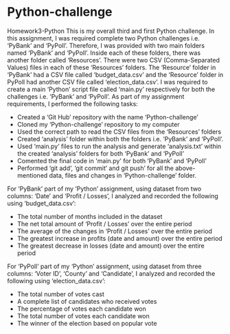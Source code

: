 # Python-challenge
Homework3-Python
This is my overall third and first Python challenge. In this assignment, I was required complete two Python challenges i.e. ‘PyBank’ and ‘PyPoll’. Therefore, I was provided with two main folders named ‘PyBank’ and ‘PyPoll’. Inside each of these folders, there was another folder called ‘Resources’. There were two CSV (Comma-Separated Values) files in each of these ‘Resources’ folders. The ‘Resource’ folder in ‘PyBank’ had a CSV file called ‘budget_data.csv’ and the ‘Resource’ folder in PyPoll had another CSV file called ‘election_data.csv’. I was required to create a main ‘Python’ script file called ‘main.py’ respectively for both the challenges i.e. ‘PyBank’ and ‘PyPoll’. As part of my assignment requirements, I performed the following tasks:
* Created a ‘Git Hub’ repository with the name ‘Python-challenge’
* Cloned my ‘Python-challenge’ repository to my computer
* Used the correct path to read the CSV files from the ‘Resources’ folders
* Created ‘analysis’ folder within both the folders i.e. ‘PyBank’ and ‘PyPoll’.
* Used ‘main.py’ files to run the analysis and generate ‘analysis.txt’ within the created ‘analysis’ folders for both ‘PyBank’ and ‘PyPoll’
* Comented the final code in 'main.py' for both ‘PyBank’ and ‘PyPoll’
* Performed ‘git add’, ‘git commit’ and git push’ for all the above-mentioned data, files and changes in ‘Python-challenge’ folder.

For ‘PyBank’ part of my ‘Python’ assignment, using dataset from two columns: ‘Date’ and ‘Profit / Losses’, I analyzed and recorded the following using ‘budget_data.csv’:
* The total number of months included in the dataset
* The net total amount of ‘Profit / Losses’ over the entire period
* The average of the changes in ‘Profit / Losses’ over the entire period
* The greatest increase in profits (date and amount) over the entire period
* The greatest decrease in losses (date and amount) over the entire period

For ‘PyPoll’ part of my ‘Python’ assignment, using dataset from three columns: ‘Voter ID’, ‘County’ and ‘Candidate’, I analyzed and recorded the following using ‘election_data.csv’:
* The total number of votes cast
* A complete list of candidates who received votes
* The percentage of votes each candidate won
* The total number of votes each candidate won
* The winner of the election based on popular vote

